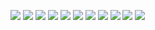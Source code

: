 ![](./IMAGES/d01.png)
![](./IMAGES/d02.png)
![](./IMAGES/d03.png)
![](./IMAGES/d04.png)
![](./IMAGES/d05.png)
![](./IMAGES/d06.png)
![](./IMAGES/d07.png)
![](./IMAGES/d08.png)
![](./IMAGES/d09.png)
![](./IMAGES/d10.png)
![](./IMAGES/d11.png)

